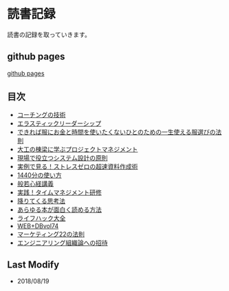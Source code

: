 # 読書記録

読書の記録を取っていきます。

## github pages

[github pages](https://modeverv.github.io/reading_log/)

## 目次

* [コーチングの技術](coting.md)
* [エラスティックリーダーシップ](elasticreadership.md)
* [できれば服にお金と時間を使いたくないひとのための一生使える服選びの法則](fukuerabi.md)
* [大工の棟梁に学ぶプロジェクトマネジメント](daiku_pm.md)
* [現場で役立つシステム設計の原則](japanddd.md)
* [実例で見る！ストレスゼロの超速資料作成術](jiturei_stresszero.md)
* [1440分の使い方](1440.md)
* [般若心経講義](buddhism.md)
* [実践！タイムマネジメント研修](timemanagement.md)
* [降りてくる思考法](downthink.md)
* [あらゆる本が面白く読める方法](howtoread.md)
* [ライフハック大全](lifehack_complete.md)
* [WEB+DBvol74](web+db74.md)
* [マーケティング22の法則](marketing22.md)
* [エンジニアリング組織論への招待](engineer.md)

## Last Modify

* 2018/08/19

